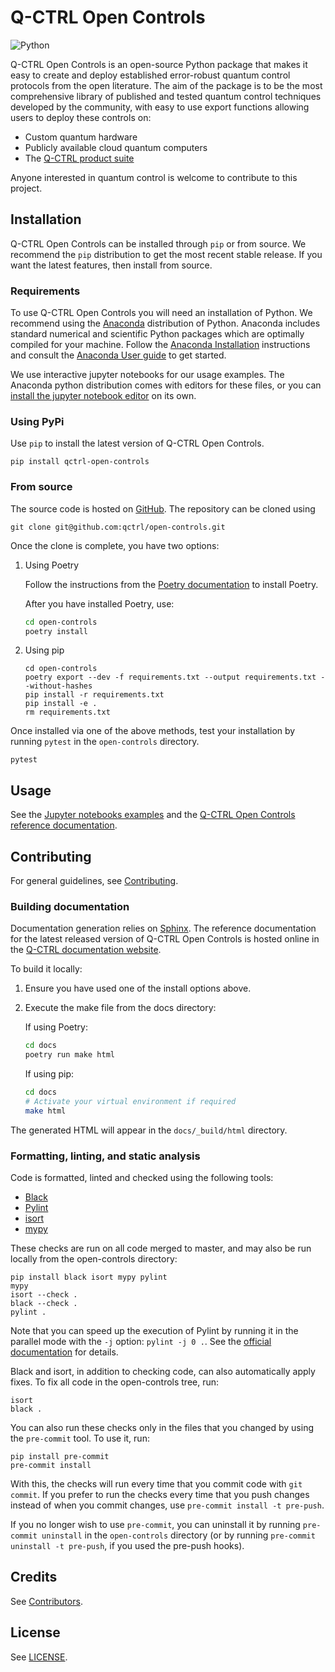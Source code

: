# Q-CTRL Open Controls

![Python](https://img.shields.io/badge/python-3.9+-blue.svg)

Q-CTRL Open Controls is an open-source Python package that makes it easy to create and deploy established error-robust quantum control protocols from the open literature. The aim of the package is to be the most comprehensive library of published and tested quantum control techniques developed by the community, with easy to use export functions allowing users to deploy these controls on:

- Custom quantum hardware
- Publicly available cloud quantum computers
- The [Q-CTRL product suite](https://q-ctrl.com/products/)

Anyone interested in quantum control is welcome to contribute to this project.

## Installation

Q-CTRL Open Controls can be installed through `pip` or from source. We recommend the `pip` distribution to get the most recent stable release. If you want the latest features, then install from source.

### Requirements

To use Q-CTRL Open Controls you will need an installation of Python. We recommend using the [Anaconda](https://www.anaconda.com/) distribution of Python. Anaconda includes standard numerical and scientific Python packages which are optimally compiled for your machine. Follow the [Anaconda Installation](https://docs.anaconda.com/anaconda/install/) instructions and consult the [Anaconda User guide](https://docs.anaconda.com/anaconda/user-guide/) to get started.

We use interactive jupyter notebooks for our usage examples. The Anaconda python distribution comes with editors for these files, or you can [install the jupyter notebook editor](https://jupyter.org/install) on its own.

### Using PyPi

Use `pip` to install the latest version of Q-CTRL Open Controls.

```shell
pip install qctrl-open-controls
```

### From source

The source code is hosted on [GitHub](https://github.com/qctrl/open-controls). The repository can be cloned using

```shell
git clone git@github.com:qctrl/open-controls.git
```

Once the clone is complete, you have two options:

1. Using Poetry

   Follow the instructions from the [Poetry documentation](https://python-poetry.org/docs/#installation) to install Poetry.

   After you have installed Poetry, use:

   ```bash
   cd open-controls
   poetry install
   ```

1. Using pip

   ```shell
   cd open-controls
   poetry export --dev -f requirements.txt --output requirements.txt --without-hashes
   pip install -r requirements.txt
   pip install -e .
   rm requirements.txt
   ```

Once installed via one of the above methods, test your installation by running `pytest` in the `open-controls` directory.

```shell
pytest
```

## Usage

See the [Jupyter notebooks examples](../examples) and the [Q-CTRL Open Controls reference documentation](https://docs.q-ctrl.com/open-controls/references/qctrl-open-controls/).

## Contributing

For general guidelines, see [Contributing](https://code.q-ctrl.com/contributing).

### Building documentation

Documentation generation relies on [Sphinx](http://www.sphinx-doc.org). The reference documentation for the latest released version of Q-CTRL Open Controls is hosted online in the [Q-CTRL documentation website](https://docs.q-ctrl.com/open-controls/references/qctrl-open-controls/).

To build it locally:

1. Ensure you have used one of the install options above.
1. Execute the make file from the docs directory:

   If using Poetry:

   ```bash
   cd docs
   poetry run make html
   ```

   If using pip:

   ```bash
   cd docs
   # Activate your virtual environment if required
   make html
   ```

The generated HTML will appear in the `docs/_build/html` directory.

### Formatting, linting, and static analysis

Code is formatted, linted and checked using the following tools:

- [Black](https://github.com/psf/black)
- [Pylint](https://pypi.org/project/pylint/)
- [isort](https://github.com/timothycrosley/isort)
- [mypy](http://mypy-lang.org/)

These checks are run on all code merged to master, and may also be run locally from the open-controls directory:

```shell
pip install black isort mypy pylint
mypy
isort --check .
black --check .
pylint .
```

Note that you can speed up the execution of Pylint by running it in the parallel mode with the `-j` option: `pylint -j 0 .`. See the [official documentation](https://pylint.readthedocs.io/en/latest/user_guide/usage/run.html#parallel-execution) for details.

Black and isort, in addition to checking code, can also automatically apply fixes. To fix all code in the open-controls tree, run:

```shell
isort
black .
```

You can also run these checks only in the files that you changed by using the `pre-commit` tool. To use it, run:

```shell
pip install pre-commit
pre-commit install
```

With this, the checks will run every time that you commit code with `git commit`. If you prefer to run the checks every time that you push changes instead of when you commit changes, use `pre-commit install -t pre-push`.

If you no longer wish to use `pre-commit`, you can uninstall it by running `pre-commit uninstall` in the `open-controls` directory (or by running `pre-commit uninstall -t pre-push`, if you used the pre-push hooks).

## Credits

See [Contributors](https://github.com/qctrl/open-controls/graphs/contributors).

## License

See [LICENSE](../LICENSE).
